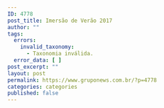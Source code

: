 ```yaml
---
ID: 4778
post_title: Imersão de Verão 2017
author: ""
tags:
  errors:
    invalid_taxonomy:
      - Taxonomia inválida.
  error_data: [ ]
post_excerpt: ""
layout: post
permalink: https://www.gruponews.com.br/?p=4778
categories: categories
published: false
---
```

&nbsp;

&nbsp;